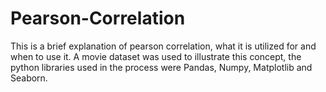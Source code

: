 # Pearson-Correlation
This is a brief explanation of pearson correlation, what it is utilized for and when to use it. A movie dataset was used to illustrate this concept, the python libraries used in the process were Pandas, Numpy, Matplotlib and Seaborn.
